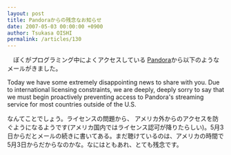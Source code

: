 ```yaml
---
layout: post
title: Pandoraからの残念なお知らせ
date: 2007-05-03 00:00:00 +0900
author: Tsukasa OISHI
permalink: /articles/130
---
```


　ぼくがプログラミング中によくアクセスしている [Pandora](http://www.pandora.com/)から以下のようなメールがきました。

Today we have some extremely disappointing news to share with you. Due to international licensing constraints, we are deeply, deeply sorry to say that we must begin proactively preventing access to Pandora's streaming service for most countries outside of the U.S.

なんてことでしょう。ライセンスの問題から、 アメリカ外からのアクセスを防ぐようになるようです(アメリカ国内ではライセンス認可が降りたらしい)。5月3日からだとメールの続きに書いてある。まだ聴けているのは、アメリカの時間で5月3日からだからなのかな。なにはともあれ、とても残念です。

